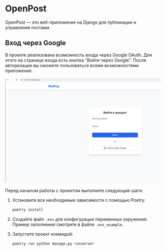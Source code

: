 # OpenPost

OpenPost — это веб-приложение на Django для публикации и управления постами.

## Вход через Google

В проекте реализована возможность входа через Google OAuth. Для этого на странице входа есть кнопка "Войти через Google". После авторизации вы сможете пользоваться всеми возможностями приложения.

![Google OAuth Login Example](docs/login.png)

Перед началом работы с проектом выполните следующие шаги:

1. Установите все необходимые зависимости с помощью Poetry:
    ```bash
    poetry install
    ```

2. Создайте файл `.env` для конфигурации переменных окружения. Пример заполнения смотрите в файле `.env_example`.

3. Запустите проект командой:
    ```bash
    poetry run python manage.py runserver
    ```

